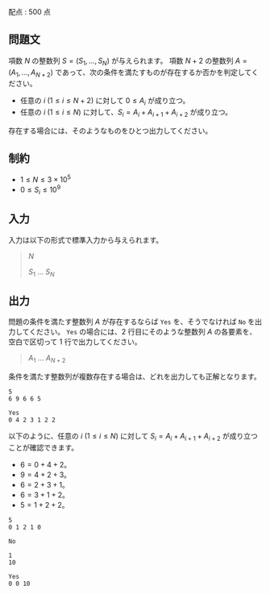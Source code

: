 配点 : $500$ 点

## 問題文

項数 $N$ の整数列 $S = (S_1, \ldots, S_N)$ が与えられます。
項数 $N+2$ の整数列 $A = (A_1, \ldots, A_{N+2})$ であって、次の条件を満たすものが存在するか否かを判定してください。

- 任意の $i$ ($1\leq i\leq N+2$) に対して $0\leq A_i$ が成り立つ。
- 任意の $i$ ($1\leq i\leq N$) に対して、$S_i = A_{i} + A_{i+1} + A_{i+2}$ が成り立つ。

存在する場合には、そのようなものをひとつ出力してください。

## 制約

- $1\leq N\leq 3\times 10^5$
- $0\leq S_i\leq 10^9$

## 入力

入力は以下の形式で標準入力から与えられます。

> $N$
> 
> $S_1$ $\ldots$ $S_N$

## 出力

問題の条件を満たす整数列 $A$ が存在するならば `Yes` を、そうでなければ `No` を出力してください。
`Yes` の場合には、$2$ 行目にそのような整数列 $A$ の各要素を、空白で区切って $1$ 行で出力してください。

> $A_1$ $\ldots$ $A_{N+2}$

条件を満たす整数列が複数存在する場合は、どれを出力しても正解となります。

```input1
5
6 9 6 6 5
```

```output1
Yes
0 4 2 3 1 2 2
```

以下のように、任意の $i$ ($1\leq i\leq N$) に対して $S_i = A_i + A_{i+1} + A_{i+2}$ が成り立つことが確認できます。

- $6 = 0 + 4 + 2$。
- $9 = 4 + 2 + 3$。
- $6 = 2 + 3 + 1$。
- $6 = 3 + 1 + 2$。
- $5 = 1 + 2 + 2$。

```input2
5
0 1 2 1 0
```

```output2
No
```

```input3
1
10
```

```output3
Yes
0 0 10
```